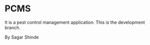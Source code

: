 # PCMS
It is a pest control management application.
This is the development branch.

By 
Sagar Shinde
